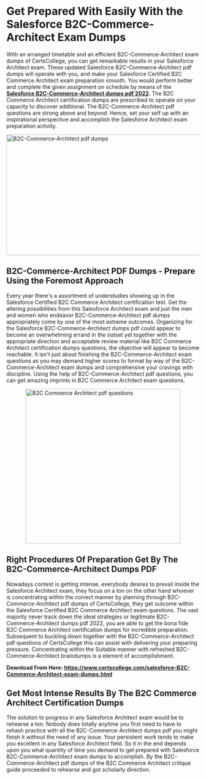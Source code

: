 <h1><strong>Get Prepared With Easily With the Salesforce B2C-Commerce-Architect Exam Dumps&nbsp;</strong></h1>
<p><span style="font-weight: 400;">With an arranged timetable and an efficient  B2C-Commerce-Architect exam dumps of CertsCollege, you can get remarkable results in your Salesforce Architect exam. These updated Salesforce B2C-Commerce-Architect pdf dumps will operate with you, and make your Salesforce Certified B2C Commerce Architect exam preparation smooth. You would perform better and complete the given assignment on schedule by means of the <strong><a href="https://www.certscollege.com/salesforce-B2C-Commerce-Architect-exam-dumps.html">Salesforce B2C-Commerce-Architect dumps pdf 2022</a></strong>. The B2C Commerce Architect certification dumps are prescribed to operate on your capacity to discover additional. The  B2C-Commerce-Architect pdf questions are strong above and beyond. Hence, set your self up with an inspirational perspective and accomplish the Salesforce Architect exam preparation activity.&nbsp;</span></p>
<p><span style="font-weight: 400;"><img style="display: block; margin-left: auto; margin-right: auto;" src="https://i.ibb.co/CPDK3ps/Yellow-and-Blue-Initiative-Blog-Banner.png" alt="B2C-Commerce-Architect pdf dumps" width="559" height="315" /></span></p>
<h2><strong>B2C-Commerce-Architect PDF Dumps - Prepare Using the Foremost Approach</strong></h2>
<p><span style="font-weight: 400;">Every year there's a assortment of understudies showing up in the Salesforce Certified B2C Commerce Architect certification test. Get the altering possibilities from this Salesforce Architect exam and just the men and women who endeavor B2C-Commerce-Architect pdf dumps appropriately come by one of the most extreme outcomes. Organizing for the Salesforce B2C-Commerce-Architect dumps pdf could appear to become an overwhelming errand in the outset yet together with the appropriate direction and acceptable review material like B2C Commerce Architect certification dumps questions, the objective will appear to become reachable. It isn't just about finishing the B2C-Commerce-Architect exam questions as you may demand higher scores to format by way of the B2C-Commerce-Architect exam dumps and comprehensive your cravings with discipline. Using the help of B2C-Commerce-Architect pdf questions, you can get amazing imprints in B2C Commerce Architect exam questions.</span></p>
<p><span style="font-weight: 400;"><a href="https://tinyurl.com/2w5thet2"><img style="display: block; margin-left: auto; margin-right: auto;" src="https://i.ibb.co/9tMrhdY/Teacher-Appreciation-Invitation.png" alt="B2C Commerce Architect pdf questions " width="404" height="404" /></a></span></p>
<h2><strong>Right Procedures Of Preparation Get By The B2C-Commerce-Architect Dumps PDF</strong></h2>
<p><span style="font-weight: 400;">Nowadays contest is getting intense, everybody desires to prevail inside the Salesforce Architect exam, they focus on a ton on the other hand whoever is concentrating within the correct manner by planning through B2C-Commerce-Architect pdf dumps of CertsCollege, they get outcome within the Salesforce Certified B2C Commerce Architect exam questions. The vast majority never track down the ideal strategies or legitimate B2C-Commerce-Architect dumps pdf 2022, you are able to get the bona fide B2C Commerce Architect certification dumps for incredible preparation. Subsequent to buckling down together with the  B2C-Commerce-Architect pdf questions of CertsCollege this can assist with delivering your preparing pressure. Concentrating within the Suitable manner with refreshed B2C-Commerce-Architect braindumps is a element of accomplishment.</span></p>
<p><span style="font-weight: 400;"><strong>Download From Here: <a href="https://www.certscollege.com/salesforce-B2C-Commerce-Architect-exam-dumps.html">https://www.certscollege.com/salesforce-B2C-Commerce-Architect-exam-dumps.html</a></strong></span></p>
<h2><strong>Get Most Intense Results By The B2C Commerce Architect Certification Dumps</strong></h2>
<p><span style="font-weight: 400;">The solution to progress in any Salesforce Architect exam would be to rehearse a ton. Nobody does totally anytime you first need to have to rehash practice with all the B2C-Commerce-Architect dumps pdf you might finish it without the need of any issue. Your persistent work tends to make you excellent in any Salesforce Architect field. So it in the end depends upon you what quantity of time you demand to get prepared with Salesforce B2C-Commerce-Architect exam dumps to accomplish. By the B2C-Commerce-Architect pdf dumps of the B2C Commerce Architect critique guide proceeded to rehearse and got scholarly direction.</span></p>
